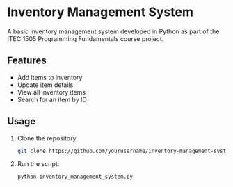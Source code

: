# Inventory Management System

A basic inventory management system developed in Python as part of the ITEC 1505 Programming Fundamentals course project.

## Features
- Add items to inventory
- Update item details
- View all inventory items
- Search for an item by ID

## Usage
1. Clone the repository:
   ```bash
   git clone https://github.com/yourusername/inventory-management-system.git
   ```
2. Run the script:
   ```bash
   python inventory_management_system.py
   ```

